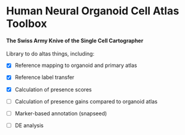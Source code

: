 # Human Neural Organoid Cell Atlas Toolbox
#### The Swiss Army Knive of the Single Cell Cartographer

Library to do altas things, including:

- [x] Reference mapping to organoid and primary atlas
- [x] Reference label transfer
- [x] Calculation of presence scores
- [ ] Calculation of presence gains compared to organoid atlas
- [ ] Marker-based annotation (snapseed)
- [ ] DE analysis

